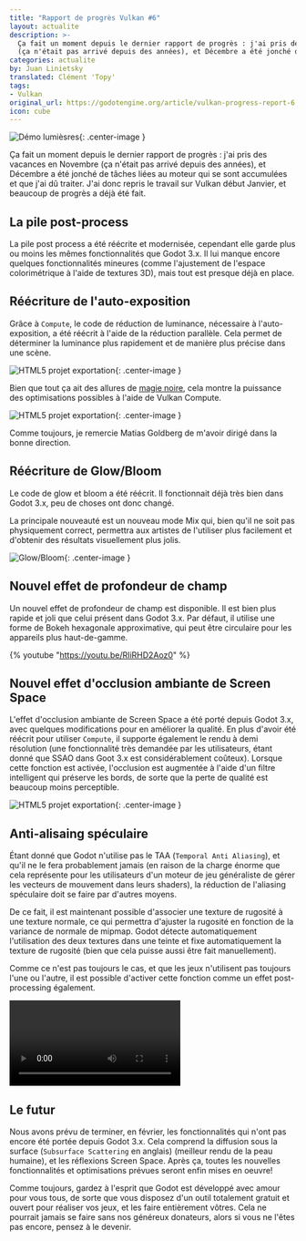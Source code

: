 ```yaml
---
title: "Rapport de progrès Vulkan #6"
layout: actualite
description: >-
  Ça fait un moment depuis le dernier rapport de progrès : j'ai pris des vacances en Novembre
  (ça n'était pas arrivé depuis des années), et Décembre a été jonché de tâches liées au moteur qui se sont accumulées et que j'ai dû traiter. J'ai donc repris le travail sur Vulkan début Janvier, et beaucoup de progrès a déjà été fait.
categories: actualite
by: Juan Linietsky
translated: Clément 'Topy'
tags:
- Vulkan
original_url: https://godotengine.org/article/vulkan-progress-report-6
icon: cube
---
```


![Démo lumièsres](https://godotengine.org/storage/app/uploads/public/5e3/0ae/e1a/5e30aee1a2a5a347843703.png){: .center-image }

Ça fait un moment depuis le dernier rapport de progrès : j'ai pris des vacances en Novembre (ça n'était pas arrivé depuis 
des années), et Décembre a été jonché de tâches liées au moteur qui se sont accumulées et que j'ai dû traiter. J'ai donc repris
le travail sur Vulkan début Janvier, et beaucoup de progrès a déjà été fait.

## La pile post-process

La pile post process a été réécrite et modernisée, cependant elle garde plus ou moins les mêmes fonctionnalités que Godot 3.x. Il lui manque
encore quelques fonctionnalités mineures (comme l'ajustement de l'espace colorimétrique à l'aide de textures 3D), mais tout est
presque déjà en place.

## Réécriture de l'auto-exposition

Grâce à `Compute`, le code de réduction de luminance, nécessaire à l'auto-exposition, a été réécrit à l'aide de la réduction parallèle.
Cela permet de déterminer la luminance plus rapidement et de manière plus précise dans une scène.


![HTML5 projet exportation](https://godotengine.org/storage/app/uploads/public/5e3/0a6/083/5e30a6083a68f545209322.png){: .center-image }

Bien que tout ça ait des allures de [magie noire](https://developer.download.nvidia.com/assets/cuda/files/reduction.pdf),
cela montre la puissance des optimisations possibles à l'aide de Vulkan Compute.

![HTML5 projet exportation](https://godotengine.org/storage/app/uploads/public/5e3/0a4/227/5e30a42277c74335481239.png){: .center-image }

Comme toujours, je remercie Matias Goldberg de m'avoir dirigé dans la bonne direction.

## Réécriture de Glow/Bloom

Le code de glow et bloom a été réécrit. Il fonctionnait déjà très bien dans Godot 3.x, peu de choses ont donc changé.

La principale nouveauté est un nouveau mode Mix qui, bien qu'il ne soit pas physiquement correct, permettra aux artistes de l'utiliser
plus facilement et d'obtenir des résultats visuellement plus jolis.

![Glow/Bloom](https://godotengine.org/storage/app/uploads/public/5e3/0a6/fd9/5e30a6fd96443088839655.jpeg){: .center-image }

## Nouvel effet de profondeur de champ

Un nouvel effet de profondeur de champ est disponible. Il est bien plus rapide et joli que celui présent dans Godot 3.x.
Par défaut, il utilise une forme de Bokeh hexagonale approximative, qui peut être circulaire pour les appareils plus haut-de-gamme.

{% youtube "https://youtu.be/RIiRHD2Aoz0" %}

## Nouvel effet d'occlusion ambiante de Screen Space

L'effet d'occlusion ambiante de Screen Space a été porté depuis Godot 3.x, avec quelques modifications pour en améliorer la 
qualité. En plus d'avoir été réécrit pour utiliser `Compute`, il supporte également le rendu à demi résolution 
(une fonctionnalité très demandée par les utilisateurs, étant donné que SSAO dans Goot 3.x est considérablement coûteux). 
Lorsque cette fonction est activée, l'occlusion est augmentée à l'aide d'un filtre intelligent qui préserve les bords, 
de sorte que la perte de qualité est beaucoup moins perceptible.

![HTML5 projet exportation](https://godotengine.org/storage/app/uploads/public/5e3/0aa/4d2/5e30aa4d2ecb4011191498.png){: .center-image }

## Anti-alisaing spéculaire

Étant donné que Godot n'utilise pas le TAA (`Temporal Anti Aliasing`), et qu'il ne le fera probablement jamais 
(en raison de la charge énorme que cela représente pour les utilisateurs d'un moteur de jeu généraliste de 
gérer les vecteurs de mouvement dans leurs shaders), la réduction de l'aliasing spéculaire doit se faire 
par d'autres moyens.

De ce fait, il est maintenant possible d'associer une texture de rugosité à une texture normale, ce qui permettra 
d'ajuster la rugosité en fonction de la variance de normale de mipmap. Godot détecte automatiquement l'utilisation 
des deux textures dans une teinte et fixe automatiquement la texture de rugosité (bien que cela puisse aussi être fait 
manuellement).

Comme ce n'est pas toujours le cas, et que les jeux n'utilisent pas toujours l'une ou l'autre, il est possible 
d'activer cette fonction comme un effet post-processing également.

<video src="https://godotengine.org/storage/app/media/antialias.mp4" controls />{: .center-image }

## Le futur

Nous avons prévu de terminer, en février, les fonctionnalités qui n'ont pas encore été portée depuis Godot 3.x. 
Cela comprend la diffusion sous la surface (`Subsurface Scattering` en anglais) (meilleur rendu de la peau humaine), et les réflexions Screen Space. Après ça, toutes les nouvelles fonctionnalités et optimisations prévues seront enfin mises en oeuvre!

Comme toujours, gardez à l'esprit que Godot est développé avec amour pour vous tous, 
de sorte que vous disposez d'un outil totalement gratuit et ouvert pour réaliser vos jeux, et les faire entièrement vôtres.
Cela ne pourrait jamais se faire sans nos généreux donateurs, alors si vous ne l'êtes pas encore, pensez à le devenir.
